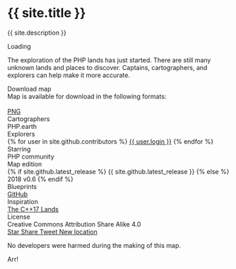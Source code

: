 <h1 id="h1">{{ site.title }}</h1>

<p class="pe-center">{{ site.description }}</p>

<div class="ui inverted segment pe-map-segment">
  <div id="pe-dimmer" class="ui enabled inverted dimmer">
    <div id="pe-loader" class="ui text loader">Loading</div>
  </div>

  <div class="pe-container">
    <div id="phplandsmap" data-map-src="{% if jekyll.environment != 'development' %}{{ site.app.map_url }}{% endif %}"><div id="tooltip"></div></div>
  </div>
</div>

<p>The exploration of the PHP lands has just started. There are still many unknown
lands and places to discover. Captains, cartographers, and explorers can help
make it more accurate.</p>

<div class="ui black icon message">
  <i class="file image outline icon"></i>
  <div class="content">
    <div class="header">Download map</div>
    <div class="content">
      Map is available for download in the following formats:<br><br>
      <a class="ui primary compact button" href="https://github.com/php-earth/php-lands/releases"><i class="download icon"></i>PNG</a>
    </div>
  </div>
</div>

<div class="ui inverted large list">
  <div class="item">
    <i class="compass icon"></i>
    <div class="content">
      <div class="header">Cartographers</div>
      <div class="description">PHP.earth</div>
    </div>
  </div>
  <div class="item">
    <i class="binoculars icon"></i>
    <div class="content">
      <div class="header">Explorers</div>
      <div class="description">
        {% for user in site.github.contributors %}
          <a href="{{ user.html_url }}">{{ user.login }}</a>
        {% endfor %}
      </div>
    </div>
  </div>
  <div class="item">
    <i class="map marker alternate icon"></i>
    <div class="content">
      <div class="header">Starring</div>
      <div class="description">PHP community</div>
    </div>
  </div>
  <div class="item">
    <i class="tag icon"></i>
    <div class="content">
      <div class="header">Map edition</div>
      <div class="description">
        {% if site.github.latest_release %}
          {{ site.github.latest_release }}
        {% else %}
          2018 v0.6
        {% endif %}
      </div>
    </div>
  </div>
  <div class="item">
    <i class="github icon"></i>
    <div class="content">
      <div class="header">Blueprints</div>
      <div class="description"><a href="https://github.com/php-earth/php-lands">GitHub</a></div>
    </div>
  </div>
  <div class="item">
    <i class="lightbulb outline icon"></i>
    <div class="content">
      <div class="header">Inspiration</div>
      <div class="description"><a href="http://fearlesscoder.blogspot.si/2017/02/the-c17-lands.html" target="_blank">The C++17 Lands</a></div>
    </div>
  </div>
  <div class="item">
    <i class="creative commons icon"></i>
    <div class="content">
      <div class="header">License</div>
      <div class="description">Creative Commons Attribution Share Alike 4.0</div>
    </div>
  </div>
</div>

<div class="ui horizontal inverted divider header"><i class="share square outline icon"></i></div>

<div class="pe-sidebar-buttons">
  <a class="ui compact mini basic inverted button" href="https://github.com/php-earth/php-lands" target="_blank" data-tooltip="Star on GitHub" data-inverted="1">
    <i class="github large icon"></i>
    Star
  </a>

  <a class="ui compact mini basic inverted button" target="_blank" href="https://lands.php.earth/" id="fbShareBtn" data-tooltip="Share the map on Facebook" data-inverted="">
    <i class="facebook large icon"></i>
    Share
  </a>

  <a class="ui compact mini basic inverted button" target="_blank" href="https://twitter.com/intent/tweet?text=The+PHP+Lands+Map&url=https%3A%2F%2Flands.php.earth&hashtags=PHP" data-tooltip="Tweet the map" data-inverted="">
    <i class="twitter large icon"></i>
    Tweet
  </a>

  <a class="ui compact mini basic inverted button" href="https://github.com/php-earth/php-lands/issues/new" target="_blank" data-tooltip="Discovered a new location for the map?" data-inverted="">
    <i class="anchor large icon"></i>
    New location
  </a>
</div>

<p>No developers were harmed during the making of this map.</p>

<p>Arr!</p>
